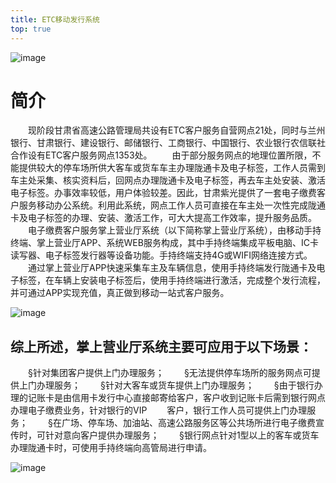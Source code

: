 ```yaml
---
title: ETC移动发行系统
top: true
---
```


![image](https://epaypad.github.io/pub-images/banner1.jpg)

# 简介
&emsp;&emsp;现阶段甘肃省高速公路管理局共设有ETC客户服务自营网点21处，同时与兰州银行、甘肃银行、建设银行、邮储银行、工商银行、中国银行、农业银行农信联社合作设有ETC客户服务网点1353处。
&emsp;&emsp;由于部分服务网点的地理位置所限，不能提供较大的停车场所供大客车或货车车主办理陇通卡及电子标签，工作人员需到车主处采集、核实资料后，回网点办理陇通卡及电子标签，再去车主处安装、激活电子标签。办事效率较低，用户体验较差。因此，甘肃紫光提供了一套电子缴费客户服务移动办公系统。利用此系统，网点工作人员可直接在车主处一次性完成陇通卡及电子标签的办理、安装、激活工作，可大大提高工作效率，提升服务品质。
&emsp;&emsp;电子缴费客户服务掌上营业厅系统（以下简称掌上营业厅系统），由移动手持终端、掌上营业厅APP、系统WEB服务构成，其中手持终端集成平板电脑、IC卡读写器、电子标签发行器等设备功能。手持终端支持4G或WIFI网络连接方式。
&emsp;&emsp;通过掌上营业厅APP快速采集车主及车辆信息，使用手持终端发行陇通卡及电子标签，在车辆上安装电子标签后，使用手持终端进行激活，完成整个发行流程，并可通过APP实现充值，真正做到移动一站式客户服务。

![image](https://epaypad.github.io/pub-images/banner2.jpg)

## 综上所述，掌上营业厅系统主要可应用于以下场景：
&emsp;&emsp;&sect;针对集团客户提供上门办理服务；
&emsp;&emsp;&sect;无法提供停车场所的服务网点可提供上门办理服务；
&emsp;&emsp;&sect;针对大客车或货车提供上门办理服务；
&emsp;&emsp;&sect;由于银行办理的记账卡是由信用卡发行中心直接邮寄给客户，客户收到记账卡后需到银行网点办理电子缴费业务，针对银行的VIP
&emsp;&emsp;客户，银行工作人员可提供上门办理服务；
&emsp;&emsp;&sect;在广场、停车场、加油站、高速公路服务区等公共场所进行电子缴费宣传时，可针对意向客户提供办理服务；
&emsp;&emsp;&sect;银行网点针对1型以上的客车或货车办理陇通卡时，可使用手持终端向高管局进行申请。

![image](https://epaypad.github.io/pub-images/banner3.jpg)